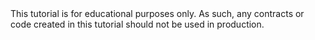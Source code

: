 <div class="page-disclaimer">
    This tutorial is for educational purposes only. As such, any contracts or code created in this tutorial should not be used in production.
</div>